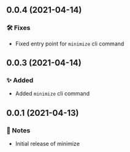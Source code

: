 0.0.4 (2021-04-14)
------------------

### :hammer_and_wrench: Fixes

- Fixed entry point for `minimize` cli command


0.0.3 (2021-04-14)
------------------

### :sparkles: Added

- Added `minimize` cli command


0.0.1 (2021-04-13)
------------------

### :notebook: Notes

- Initial release of minimize
